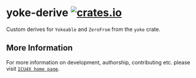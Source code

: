 # yoke-derive [![crates.io](https://img.shields.io/crates/v/yoke-derive)](https://crates.io/crates/yoke-derive)

Custom derives for `Yokeable` and `ZeroFrom` from the `yoke` crate.

## More Information

For more information on development, authorship, contributing etc. please visit [`ICU4X home page`](https://github.com/unicode-org/icu4x).
